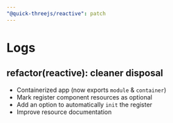 ```yaml
---
"@quick-threejs/reactive": patch
---
```


# Logs

## refactor(reactive): cleaner disposal

- Containerized app (now exports `module` & `container`)
- Mark register component resources as optional
- Add an option to automatically `init` the register
- Improve resource documentation
